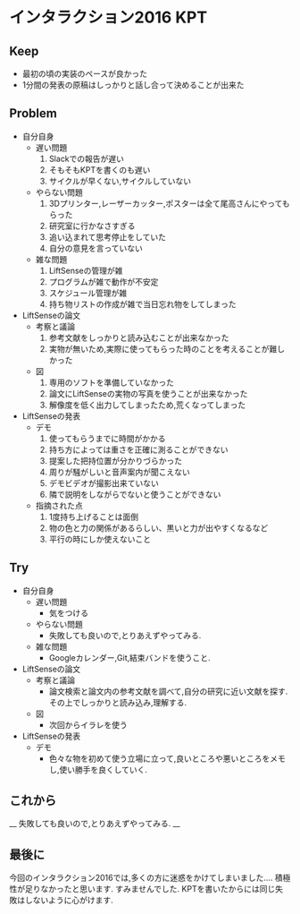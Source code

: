 # インタラクション2016 KPT

## Keep
  - 最初の頃の実装のペースが良かった
  - 1分間の発表の原稿はしっかりと話し合って決めることが出来た

## Problem
  - 自分自身
    - 遅い問題
      1. Slackでの報告が遅い
      2. そもそもKPTを書くのも遅い
      3. サイクルが早くない,サイクルしていない
    - やらない問題
      1. 3Dプリンター,レーザーカッター,ポスターは全て尾高さんにやってもらった
      2. 研究室に行かなさすぎる
      3. 追い込まれて思考停止をしていた
      4. 自分の意見を言っていない
    - 雑な問題
      1. LiftSenseの管理が雑
      2. プログラムが雑で動作が不安定
      3. スケジュール管理が雑
      4. 持ち物リストの作成が雑で当日忘れ物をしてしまった
  - LiftSenseの論文
    - 考察と議論
      1. 参考文献をしっかりと読み込むことが出来なかった
      2. 実物が無いため,実際に使ってもらった時のことを考えることが難しかった
    - 図
      1. 専用のソフトを準備していなかった
      2. 論文にLiftSenseの実物の写真を使うことが出来なかった
      3. 解像度を低く出力してしまったため,荒くなってしまった
  - LiftSenseの発表
    - デモ
      1. 使ってもらうまでに時間がかかる
      2. 持ち方によっては重さを正確に測ることができない
      3. 提案した把持位置が分かりづらかった
      4. 周りが騒がしいと音声案内が聞こえない
      5. デモビデオが撮影出来ていない
      6. 隣で説明をしながらでないと使うことができない
    - 指摘された点
      1. 1度持ち上げることは面倒
      2. 物の色と力の関係があるらしい、黒いと力が出やすくなるなど
      3. 平行の時にしか使えないこと

## Try
- 自分自身
  - 遅い問題
    - 気をつける
  - やらない問題
    - 失敗しても良いので,とりあえずやってみる.
  - 雑な問題
    - Googleカレンダー,Git,結束バンドを使うこと.
- LiftSenseの論文
  - 考察と議論
    - 論文検索と論文内の参考文献を調べて,自分の研究に近い文献を探す.
    その上でしっかりと読み込み,理解する.
  - 図
    - 次回からイラレを使う
- LiftSenseの発表
  - デモ
    - 色々な物を初めて使う立場に立って,良いところや悪いところをメモし,使い勝手を良くしていく.

## これから
   __ 失敗しても良いので,とりあえずやってみる. __

## 最後に
  今回のインタラクション2016では,多くの方に迷惑をかけてしまいました….
  積極性が足りなかったと思います.
  すみませんでした.
  KPTを書いたからには同じ失敗はしないように心がけます.
